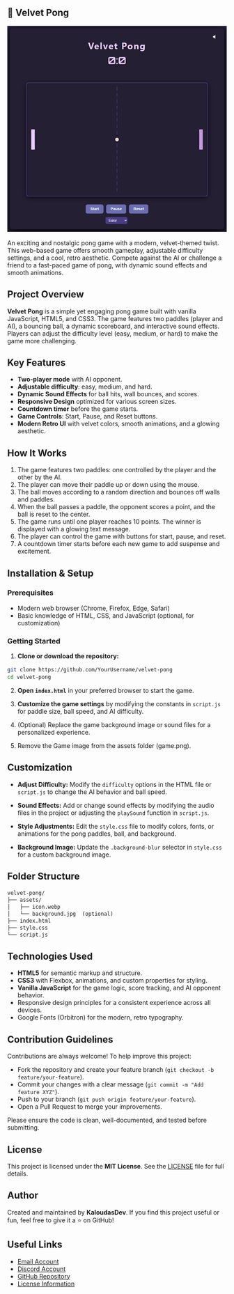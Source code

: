 ## 🏓 Velvet Pong

![Velvet Pong Logo](assets/game.png)

An exciting and nostalgic pong game with a modern, velvet-themed twist. This web-based game offers smooth gameplay, adjustable difficulty settings, and a cool, retro aesthetic. Compete against the AI or challenge a friend to a fast-paced game of pong, with dynamic sound effects and smooth animations.

## Project Overview

**Velvet Pong** is a simple yet engaging pong game built with vanilla JavaScript, HTML5, and CSS3. The game features two paddles (player and AI), a bouncing ball, a dynamic scoreboard, and interactive sound effects. Players can adjust the difficulty level (easy, medium, or hard) to make the game more challenging.

## Key Features

* **Two-player mode** with AI opponent.
* **Adjustable difficulty**: easy, medium, and hard.
* **Dynamic Sound Effects** for ball hits, wall bounces, and scores.
* **Responsive Design** optimized for various screen sizes.
* **Countdown timer** before the game starts.
* **Game Controls**: Start, Pause, and Reset buttons.
* **Modern Retro UI** with velvet colors, smooth animations, and a glowing aesthetic.

## How It Works

1. The game features two paddles: one controlled by the player and the other by the AI.
2. The player can move their paddle up or down using the mouse.
3. The ball moves according to a random direction and bounces off walls and paddles.
4. When the ball passes a paddle, the opponent scores a point, and the ball is reset to the center.
5. The game runs until one player reaches 10 points. The winner is displayed with a glowing text message.
6. The player can control the game with buttons for start, pause, and reset.
7. A countdown timer starts before each new game to add suspense and excitement.

## Installation & Setup

### Prerequisites

* Modern web browser (Chrome, Firefox, Edge, Safari)
* Basic knowledge of HTML, CSS, and JavaScript (optional, for customization)

### Getting Started

1. **Clone or download the repository:**

```bash
git clone https://github.com/YourUsername/velvet-pong
cd velvet-pong
```

2. **Open `index.html`** in your preferred browser to start the game.

3. **Customize the game settings** by modifying the constants in `script.js` for paddle size, ball speed, and AI difficulty.

4. (Optional) Replace the game background image or sound files for a personalized experience.

5. Remove the Game image from the assets folder (game.png).

## Customization

* **Adjust Difficulty:**
  Modify the `difficulty` options in the HTML file or `script.js` to change the AI behavior and ball speed.

* **Sound Effects:**
  Add or change sound effects by modifying the audio files in the project or adjusting the `playSound` function in `script.js`.

* **Style Adjustments:**
  Edit the `style.css` file to modify colors, fonts, or animations for the pong paddles, ball, and background.

* **Background Image:**
  Update the `.background-blur` selector in `style.css` for a custom background image.

## Folder Structure

```
velvet-pong/
├── assets/
│   ├── icon.webp
│   └── background.jpg  (optional)
├── index.html
├── style.css
└── script.js
```

## Technologies Used

* **HTML5** for semantic markup and structure.
* **CSS3** with Flexbox, animations, and custom properties for styling.
* **Vanilla JavaScript** for the game logic, score tracking, and AI opponent behavior.
* Responsive design principles for a consistent experience across all devices.
* Google Fonts (Orbitron) for the modern, retro typography.

## Contribution Guidelines

Contributions are always welcome! To help improve this project:

* Fork the repository and create your feature branch (`git checkout -b feature/your-feature`).
* Commit your changes with a clear message (`git commit -m "Add feature XYZ"`).
* Push to your branch (`git push origin feature/your-feature`).
* Open a Pull Request to merge your improvements.

Please ensure the code is clean, well-documented, and tested before submitting.

## License

This project is licensed under the **MIT License**.
See the [LICENSE](./LICENSE) file for full details.

## Author

Created and maintained by **KaloudasDev**.
If you find this project useful or fun, feel free to give it a ⭐️ on GitHub!

## Useful Links

* [Email Account](mailto:kaloudasdev@gmail.com)
* [Discord Account](https://discordapp.com/users/1069279857072160921)
* [GitHub Repository](https://github.com/KaloudasDev/velvet-pong)
* [License Information](https://en.wikipedia.org/wiki/MIT_License)
